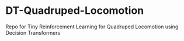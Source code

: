# DT-Quadruped-Locomotion
Repo for Tiny Reinforcement Learning for Quadruped Locomotion using Decision Transformers
